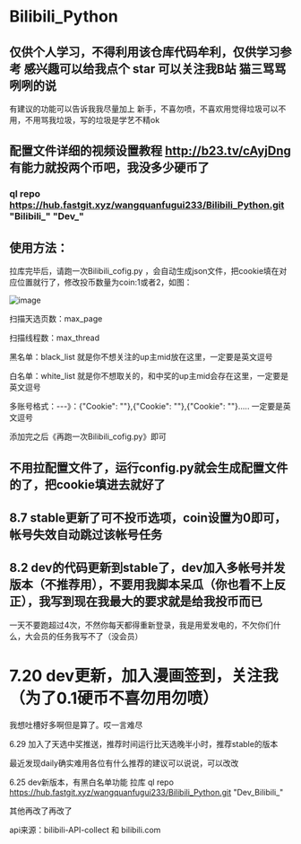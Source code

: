# Bilibili_Python  
## 仅供个人学习，不得利用该仓库代码牟利，仅供学习参考  感兴趣可以给我点个 star 可以关注我B站 猫三骂骂咧咧的说
有建议的功能可以告诉我我尽量加上
新手，不喜勿喷，不喜欢用觉得垃圾可以不用，不用骂我垃圾，写的垃圾是学艺不精ok

## 配置文件详细的视频设置教程 http://b23.tv/cAyjDng  有能力就投两个币吧，我没多少硬币了
### ql repo https://hub.fastgit.xyz/wangquanfugui233/Bilibili_Python.git "Bilibili_" "Dev_"

## 使用方法：
拉库完毕后，请跑一次Bilibili_cofig.py ，会自动生成json文件，把cookie填在对应位置就行了，修改投币数量为coin:1或者2，如图：

![image](https://user-images.githubusercontent.com/63834404/177083087-42d2cd19-d519-45d7-99ef-acc0eb6fa7a4.png)

扫描天选页数：max_page

扫描线程数：max_thread

黑名单：black_list  就是你不想关注的up主mid放在这里，一定要是英文逗号

白名单：white_list 就是你不想取关的，和中奖的up主mid会存在这里，一定要是英文逗号

多账号格式：---》：{"Cookie": ""},{"Cookie": ""},{"Cookie": ""}.....  一定要是英文逗号

添加完之后《再跑一次Bilibili_cofig.py》即可

## 不用拉配置文件了，运行config.py就会生成配置文件的了，把cookie填进去就好了

## 8.7 stable更新了可不投币选项，coin设置为0即可，帐号失效自动跳过该帐号任务

## 8.2 dev的代码更新到stable了，dev加入多帐号并发版本（不推荐用），不要用我脚本呆瓜（你也看不上反正），我写到现在我最大的要求就是给我投币而已
一天不要跑超过4次，不然你每天都得重新登录，我是用爱发电的，不欠你们什么，大会员的任务我写不了（没会员）

# 7.20 dev更新，加入漫画签到，关注我（为了0.1硬币不喜勿用勿喷）
我想吐槽好多啊但是算了。哎一言难尽

6.29 加入了天选中奖推送，推荐时间运行比天选晚半小时，推荐stable的版本

最近发现daily确实难用各位有什么推荐的建议可以说说，可以改改

6.25 dev新版本，有黑白名单功能 拉库 ql repo https://hub.fastgit.xyz/wangquanfugui233/Bilibili_Python.git "Dev_Bilibili_"

其他再改了再改了

api来源：bilibili-API-collect   和  bilibili.com
